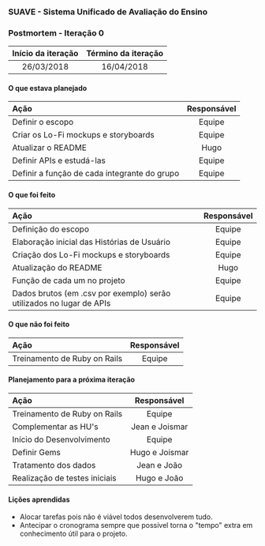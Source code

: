 ### SUAVE - Sistema Unificado de Avaliação do Ensino

### Postmortem - Iteração 0


|Início da iteração | Término da iteração|
|:-----------------:|:------------------:|
|    26/03/2018     |     16/04/2018	 |

#### O que estava planejado
|					Ação | Responsável|
|:-------------------------------------------|:----------:|
|Definir o escopo                     	     | Equipe     |
|Criar os Lo-Fi mockups e storyboards 	     | Equipe	  |
|Atualizar o README                    	     | Hugo       |
|Definir APIs e estudá-las                   | Equipe     |
|Definir a função de cada integrante do grupo| Equipe     |

#### O que foi feito
|								Ação | Responsável |
|:-------------------------------------------------------------------|:-----------:|
|Definição do escopo                                                 | Equipe      |
|Elaboração inicial das Histórias de Usuário 			     | Equipe      |
|Criação dos Lo-Fi mockups e storyboards     			     | Equipe      |
|Atualização do README                       			     | Hugo        |
|Função de cada um no projeto                         		     | Equipe      |
|Dados brutos (em .csv por exemplo) serão utilizados no lugar de APIs| Equipe      |

#### O que não foi feito
|			Ação | Responsável|
|:---------------------------|:----------:|
|Treinamento de Ruby on Rails| Equipe     |

#### Planejamento para a próxima iteração
|			 Ação | Responsável   |
|:----------------------------|:-------------:|
|Treinamento de Ruby on Rails | Equipe        |
|Complementar as HU's	      | Jean e Joismar|
|Início do Desenvolvimento    | Equipe        |
|Definir Gems 		      | Hugo e Joismar|
|Tratamento dos dados 	      | Jean e João   |
|Realização de testes iniciais| Hugo e João   |

#### Lições aprendidas
* Alocar tarefas pois não é viável todos desenvolverem tudo.
* Antecipar o cronograma sempre que possível torna o "tempo" extra em conhecimento útil para o projeto.


